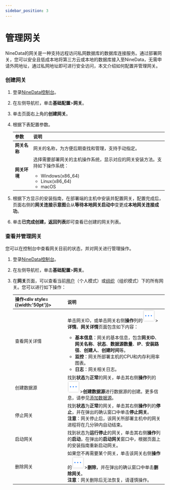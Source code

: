 ```yaml
---
sidebar_position: 3
---
```


# 管理网关

NineData的网关是一种支持远程访问私网数据库的数据库连接服务。通过部署网关，您可以安全且低成本地将第三方云或本地的数据库接入至NineData，无需申请外网地址，通过私网地址即可进行安全访问，本文介绍如何配置并管理网关。

### 创建网关

1. 登录[NineData控制台](https://console.9z.cloud)。

2. 在左侧导航栏，单击**基础配置**>**网关**。

3. 单击页面右上角的**创建网关**。

4. 根据下表配置参数。

   | 参数         | 说明                                                         |
   | ------------ | ------------------------------------------------------------ |
   | **网关名称** | 网关的名称，为方便后期查找和管理，支持手动指定。             |
   | **网关环境** | 选择需要部署网关的主机操作系统，显示对应的网关安装方法。支持如下操作系统：<ul><li>Windows(x86_64)</li><li>Linux(x86_64)</li><li>macOS</li></ul> |

5. 根据下方显示的安装指南，在部署端的主机中安装并配置网关，配置完成后，页面右侧的**网关连接示意图**会从**等待本地网关启动中**变更成**本地网关连接成功**。

6. 单击**已完成创建，返回列表**即可查看已创建的网关列表。

### 查看并管理网关

您可以在控制台中查看网关目前的状态，并对网关进行管理操作。

1. 登录[NineData控制台](https://console.9z.cloud)。

2. 在左侧导航栏，单击**基础配置**>**网关**。

3. 在**网关**页面，可以查看当前[用户](../account/intro_account.md#user)（个人模式）或[组织](../account/intro_account.md#organization)（组织模式）下的所有网关。您可以进行如下操作：

   | 操作<div style={{width:'50pt'}}></div> | 说明                                                         |
   | -------------------------------------- | ------------------------------------------------------------ |
   | 查看网关详情                           | 单击网关ID，或单击网关右侧**操作**列的![more](./image/more.png)>**详情**。**网关详情**页面包含如下内容：<ul><li>**基本信息**：网关的基本信息，包含**网关ID**、**网关名称**、**状态**、**数据源数量**、**IP**、**安装路径**、**创建人**、**创建时间**等。</li><li>**监控**：网关所部署主机的CPU和内存利用率图表。</li><li>**日志**：网关相关日志。</li></ul> |
   | 创建数据源                             | 找到**状态**为**正常**的网关，单击其右侧**操作**列的![more](./image/more.png)>**创建数据源**进行数据源的创建。更多信息，请参见[添加数据源](datasource.md)。 |
   | 停止网关                               | 找到**状态**为**正常**的网关，单击其右侧**操作**列的**停止**，并在弹出的确认窗口中单击**停止网关**。<br />**注意**：网关停止后，该网关所部署主机中的网关进程将在几分钟内自动结束。 |
   | 启动网关                               | 找到状态为**运行停止**的网关，单击其右侧**操作**列的**启动**，在弹出的**启动网关**窗口中，根据页面上的安装指南重新启动网关。 |
   | 删除网关                               | 如果您不再需要某个网关，单击该网关右侧**操作**的![more](./image/more.png)>**删除**，并在弹出的确认窗口中单击**删除网关**。<br />**注意**：网关删除后无法恢复，请谨慎操作。 |

<!--

### 配置网关告警

您可以对目标网关配置告警，在网关意外停止时通过短信、电话、电子邮箱，以及Webhook等途径通知您。

**前提条件**

已创建网关。

**操作步骤**

1. 登录[NineData控制台](https://console.9z.cloud)。
2. 在左侧导航栏，单击**基础配置**>**网关**。
3. 在网关列表中，单击需要配置告警的网关ID或单击网关右侧**操作**列的![more](./image/more.png)>**详情**。
4. 在**网关详情**页面，单击右上角的**配置告警**。-->

